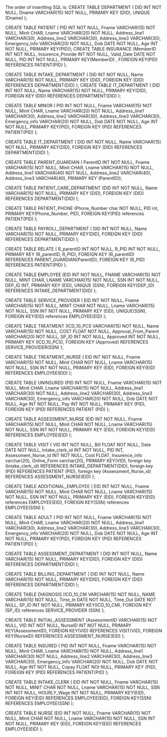 The order of insertting SQL is:
CREATE TABLE DEPARTMENT
( DID       INT      NOT NULL,
  Dname     VARCHAR(15)     NOT NULL,
  PRIMARY KEY (DID),
  UNIQUE  (Dname)
);

CREATE TABLE PATIENT
( PID                    	INT  NOT NULL,
  Fname		VARCHAR(15) NOT NULL,
  Minit			CHAR,
  Lname                       VARCHAR(20)   NOT NULL,
  Address_line1           VARCHAR(30),
  Address_line2           VARCHAR(30),
  Address_line3	 VARCHAR(30),
  Emergency_info        VARCHAR(20)    NOT NULL,
  Dob                            DATE                 NOT NULL,
  Age                            INT                     NOT NULL,
PRIMARY KEY(PID));
CREATE TABLE INSURANCE
(MemberID       INT     NOT NULL,
 Insurence_Provide    INT   NOT NULL,
 Vaild_Date        DATE       NOT NULL,
 PID               INT            NOT NULL,
PRIMARY KEY(MemberID) ,
FOREIGN KEY(PID) REFERENCES PATIENT(PID)
);

CREATE TABLE INTAKE_DEPARTMENT
( DID             INT          NOT NULL,
  Name          VARCHAR(15)    NOT NULL,
  PRIMARY KEY (DID),
   FOREIGN KEY (DID) REFERENCES DEPARTMENT(DID)
);
CREATE TABLE IT_DEPARTMENT
( DID       INT               NOT NULL,
  Name    VARCHAR(15)   NOT NULL,
  PRIMARY KEY(DID),
  FOREIGN KEY (DID) REFERENCES DEPARTMENT(DID)
); 

CREATE TABLE MINOR
( PID                    	INT  NOT NULL,
  Fname		VARCHAR(15) NOT NULL,
  Minit			CHAR,
  Lname                       VARCHAR(20)   NOT NULL,
  Address_line1           VARCHAR(30),
  Address_line2           VARCHAR(30),
  Address_line3	 VARCHAR(30),
  Emergency_info        VARCHAR(20)    NOT NULL,
  Dob                            DATE                 NOT NULL,
  Age                            INT                     NOT NULL,
 PRIMARY KEY(PID),
 FOREIGN KEY (PID) REFERENCES PATIENT(PID)
);

 
CREATE TABLE IT_DEPARTMENT
( DID       INT               NOT NULL,
  Name    VARCHAR(15)   NOT NULL,
  PRIMARY KEY(DID),
  FOREIGN KEY (DID) REFERENCES DEPARTMENT(DID)
);



CREATE TABLE PARENT_GUARDIAN
( ParentID	INT 	NOT NULL,
  Fname	VARCHAR(15)  NOT NULL,
  Minit              CHAR,
  Lname           VARCHAR(15) NOT NULL,
  Address_line1   VARCHAR(40)  NOT NULL,
  Address_line2   VARCHAR(40),
  Address_line3   VARCHAR(40),
 PRIMARY KEY (ParentID));


CREATE TABLE PATIENT_CARE_DEPARTMENT
(DID             INT          NOT NULL,
  Name          VARCHAR(15)    NOT NULL,
  PRIMARY KEY (DID),
   FOREIGN KEY (DID) REFERENCES DEPARTMENT(DID)
);

CREATE TABLE PATIENT_PHONE
(Phone_Number  char     NOT NULL,
PID         int,
PRIMARY KEY(Phone_Number, PID),
FOREIGN KEY(PID)  references PATIENT(PID)
);

CREATE TABLE PAYROLL_DEPARTMENT
( DID              INT             NOT NULL,
  Name           VARCHAR(15) NOT NULL,
  PRIMARY KEY(DID),
  FOREIGN KEY (DID) REFERENCES DEPARTMENT(DID)
);

CREATE TABLE RELATE
( R_parentID  INT NOT NULL,
  R_PID INT NOT NULL,
  PRIMARY KEY (R_parentID, R_PID),
  FOREIGN KEY (R_parentID) REFERENCES PARENT_GUARDIAN(ParentID),
  FOREIGN KEY (R_PID) REFERENCES PATIENT(PID)
);

CREATE TABLE EMPLOYEE
(EID    INT  NOT NULL,
 FNAME  VARCHAR(15) NOT NULL,
 MINT   CHAR,
 LNAME  VARCHAR(15) NOT NULL,
 SSN    INT  NOT NULL,
 DEP_ID INT,
 PRIMARY KEY (EID),
 UNIQUE (SSN),
 FOREIGN KEY(DEP_ID) REFERENCES INTAKE_DEPARTMENT(DID)
);

 
CREATE TABLE SERVICE_PROVIDER
( EID             	INT                   	NOT NULL,
  Fname        	VARCHAR(15)	NOT NULL,
  MINIT          	CHAR              	NOT NULL,
  Lname        	VARCHAR(15)	NOT NULL,
  SSN            	INT                  	NOT NULL,
  PRIMARY KEY (EID),
  UNIQUE(SSN),
  FOREIGN KEY(EID) references EMPLOYEE(EID)
 );
 
  
CREATE TABLE TREATMENT
(ICD_10_PCS  VARCHAR(15)   NOT NULL,
 Name 		VARCHAR(15)   NOT NULL,
 COST		FLOAT		    NOT NULL,
Approval_From_Parent      VARCHAR(20)    NOT NULL,
SP_ID             INT		   NOT NULL,
Approved        INT                      NOT NULL,
PRIMARY KEY (ICD_10_PCS),
FOREIGN KEY (Approved) REFERENCES SERVICE_PROVIDER(SSN)
);

CREATE TABLE TREATMENT_NURSE
( EID            	INT         	NOT NULL,
  Fname       	VARCHAR(15)	NOT NULL,
  Minit           	CHAR              	NOT NULL,
  Lname        	VARCHAR(15)	NOT NULL,
  SSN           	INT                   	NOT NULL,
  PRIMARY KEY (EID),
  FOREIGN KEY(EID) REFERENCES EMPLOYEE(EID)
);

CREATE TABLE UNINSURED
(PID                  INT         NOT NULL,
 Fname             VARCHAR(15)    NOT NULL,
 Minit                 CHAR,
 Lname             VARCHAR(15)     NOT NULL,
 Address_line1  VARCHAR(30)    NOT NULL,
 Address_line2  VARCHAR(30),
 Address_line3  VARCHAR(30),
 Emergency_info  VARCHAR(20)  NOT NULL,
 Dob           DATE                            NOT NULL,
 Age           INT                                NOT NULL,
 Pay           INT                               NOT NULL,
 PRIMARY KEY (PID),
 FOREIGN KEY (PID) REFERENCES PATIENT (PID)
);

 
CREATE TABLE ASSESSMENT_NURSE
(EID                INT             NOT NULL,
  Fname           VARCHAR(15)    NOT NULL,
  Minit               CHAR                  NOT NULL,
  Lname            VARCHAR(15)    NOT NULL,
  SSN               INT                       NOT NULL,
  PRIMARY KEY (EID),
  FOREIGN KEY(EID) REFERENCES EMPLOYEE(EID)
);

 
CREATE TABLE VISIT
( VID     INT     NOT NULL,
  Bill    FLOAT    NOT NULL,
  Date    DATE 	   NOT NULL,
  Intake_clerk_id    INT    NOT NULL,
  PID     INT,
  Assessment_Nurse_id  INT    NOT NULL,
  Cost 	  FLOAT,
  Insurence_info	   varchar(20),
  Online_Form       varchar(20),
  PRIMARY KEY(VID),
  foreign key (Intake_clerk_id) REFERENCES INTAKE_DEPARTMENT(DID),
  foreign key (PID) REFERENCES PATIENT (PID),
  foreign key (Assessment_Nurse_id) REFERENCES ASSESSMENT_NURSE(EID)
);

CREATE TABLE ADDITIONAL_EMPLOYEE
( EID                INT             NOT NULL,
  Fname           VARCHAR(15)    NOT NULL,
  Minit               CHAR                  NOT NULL,
  Lname            VARCHAR(15)    NOT NULL,
  SSN               INT                       NOT NULL,
  PRIMARY KEY (EID),
  FOREIGN KEY(EID) references EMPLOYEE(EID),
  FOREIGN KEY(SSN) references EMPLOYEE(SSN)
);

 
CREATE TABLE ADULT
( PID                    	INT  NOT NULL,
  Fname		VARCHAR(15) NOT NULL,
  Minit			CHAR,
  Lname                       VARCHAR(20)   NOT NULL,
  Address_line1           VARCHAR(30),
  Address_line2           VARCHAR(30),
  Address_line3	 VARCHAR(30),
  Emergency_info        VARCHAR(20)    NOT NULL,
  Dob                            DATE                 NOT NULL,
  Age                            INT                     NOT NULL,
 PRIMARY KEY(PID),
 FOREIGN KEY (PID) REFERENCES PATIENT(PID)
);

CREATE TABLE ASSESSMENT_DEPARTMENT
(
 DID              INT             NOT NULL,
  Name           VARCHAR(15) NOT NULL,
  PRIMARY KEY(DID),
  FOREIGN KEY (DID) REFERENCES DEPARTMENT(DID)
);
 
CREATE TABLE BILLING_DEPARTMENT
( DID              INT             NOT NULL,
  Name           VARCHAR(15) NOT NULL,
  PRIMARY KEY(DID),
  FOREIGN KEY (DID) REFERENCES DEPARTMENT(DID)
);

CREATE TABLE DIAGNOSIS
(ICD_10_CM       VARCHAR(15)    NOT NULL,
 NAME               VARCHAR(15)    NOT NULL,
Time_In 	  DATE		      NOT NULL,
Time_Out          DATE                  NOT NULL,
 SP_ID               INT                   NOT NULL,
 PRIMARY KEY(ICD_10_CM),
 FOREIGN KEY (SP_ID) references SERVICE_PROVIDER (SSN)
);

CREATE TABLE INITIAL_ASSESSMENT
(AssessmentID  VARCHAR(15)   NOT NULL,
 VID                    INT                     NOT NULL,
 NurseID             INT                     NOT NULL,
 PRIMARY KEY(AssessmentID),
 FOREIGN KEY(VID) REFERENCES VISIT(VID),
 FOREIGN KEY(NurseID) REFERENCES ASSESSMENT_NURSE(EID)
);

CREATE TABLE INSURED
( PID        INT      NOT NULL,
  Fname   VARCHAR(15)    NOT NULL,
  Minit       CHAR,
  Lname    VARCHAR(15)   NOT NULL,
  Address_line1    VARCHAR(30)     NOT NULL,
  Address_line2    VARCHAR(30),
  Address_line3    VARCHAR(30),
  Emergency_Info  VARCHAR(20)  NOT NULL,
  Dob	    DATE         NOT NULL,
  Age        INT            NOT NULL,
  Copay    FLOAT      NOt NULL,
  PRIMARY KEY (PID),
  FOREIGN KEY (PID) REFERENCES PATIENT(PID)
);


CREATE TABLE INTAKE_CLERK
( EID           	INT         	NOT NULL,
  Fname     	VARCHAR(15)	NOT NULL,
  MINIT       	CHAR              	NOT NULL,
  Lname      	VARCHAR(15) 	NOT NULL,
  SSN          	INT        	NOT NULL,
  HOURLY_Wage   INT 	NOT NULL,
  PRIMARY KEY(EID),
  FOREIGN KEY(EID) REFERENCES EMPLOYEE(EID),
  FOREIGN KEY(SSN) REFERENCES EMPLOYEE(SSN)
);

CREATE TABLE NURSE
(EID                INT             NOT NULL,
 Fname           VARCHAR(15)    NOT NULL,
 Minit               CHAR                  NOT NULL,
 Lname            VARCHAR(15)    NOT NULL,
 SSN               INT                       NOT NULL,
 PRIMARY KEY (EID),
 FOREIGN KEY(EID) REFERENCES EMPLOYEE(EID)
);